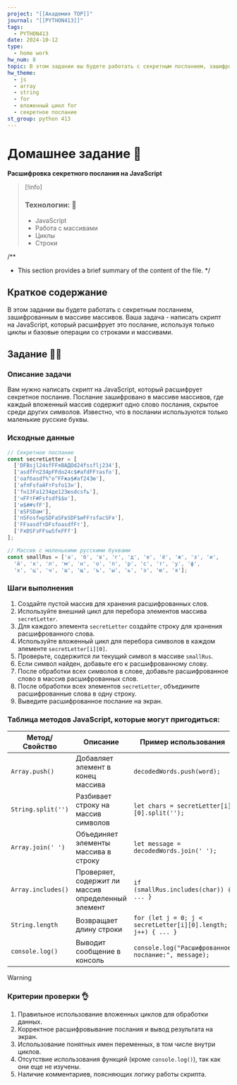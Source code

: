 ```yaml
---
project: "[[Академия TOP]]"
journal: "[[PYTHON413]]"
tags:
  - PYTHON413
date: 2024-10-12
type:
  - home work
hw_num: 8
topic: В этом задании вы будете работать с секретным посланием, зашифрованным в массиве массивов. Ваша задача - написать скрипт на JavaScript, который расшифрует это послание, используя только циклы и базовые операции со строками и массивами.
hw_theme:
  - js
  - array
  - string
  - for
  - вложенный цикл for
  - секретное послание
st_group: python 413
---
```

# Домашнее задание 📃
**Расшифровка секретного послания на JavaScript**

>[!info]
>### Технологии: 🦾
>- JavaScript
>- Работа с массивами
>- Циклы
>- Строки

/**
 * This section provides a brief summary of the content of the file.
 */
## Краткое содержание 
В этом задании вы будете работать с секретным посланием, зашифрованным в массиве массивов. Ваша задача - написать скрипт на JavaScript, который расшифрует это послание, используя только циклы и базовые операции со строками и массивами.

## Задание 👷‍♂️

### Описание задачи

Вам нужно написать скрипт на JavaScript, который расшифрует секретное послание. Послание зашифровано в массиве массивов, где каждый вложенный массив содержит одно слово послания, скрытое среди других символов. Известно, что в послании используются только маленькие русские буквы.

### Исходные данные

```javascript
// Секретное послание
const secretLetter = [
  ['DFВsjl24sfFFяВАДОd24fssflj234'],
  ['asdfFп234рFFdо24с$#afdFFтasfо'],
  ['оafбasdf%^о^FFжа$#af243ю'],
  ['afпFsfайFтFsfо13н'],
  ['fн13Fа1234де123юsdсsfь'],
  ['чFFтF#Fsfsdf$$о'],
  ['и$##sfF'],
  ['вSFSDам'],
  ['пSFоsfнрSDFаSFвSDF$иFFтsfaсSFя'],
  ['FFэasdfтDFsfоasdfFт'],
  ['FяDSFзFFsыSfкFFf']
];

// Массив с маленькими русскими буквами
const smallRus = ['а', 'б', 'в', 'г', 'д', 'е', 'ё', 'ж', 'з', 'и',
  'й', 'к', 'л', 'м', 'н', 'о', 'п', 'р', 'с', 'т', 'у', 'ф',
  'х', 'ц', 'ч', 'ш', 'щ', 'ъ', 'ы', 'ь', 'э', 'ю', 'я'];
```

### Шаги выполнения

1. Создайте пустой массив для хранения расшифрованных слов.
2. Используйте внешний цикл для перебора элементов массива `secretLetter`.
3. Для каждого элемента `secretLetter` создайте строку для хранения расшифрованного слова.
4. Используйте вложенный цикл для перебора символов в каждом элементе `secretLetter[i][0]`.
5. Проверьте, содержится ли текущий символ в массиве `smallRus`.
6. Если символ найден, добавьте его к расшифрованному слову.
7. После обработки всех символов в слове, добавьте расшифрованное слово в массив расшифрованных слов.
8. После обработки всех элементов `secretLetter`, объедините расшифрованные слова в одну строку.
9. Выведите расшифрованное послание на экран.

### Таблица методов JavaScript, которые могут пригодиться:

| Метод/Свойство     | Описание                                           | Пример использования                                          |
| ------------------ | -------------------------------------------------- | ------------------------------------------------------------- |
| `Array.push()`     | Добавляет элемент в конец массива                  | `decodedWords.push(word);`                                    |
| `String.split('')` | Разбивает строку на массив символов                | `let chars = secretLetter[i][0].split('');`                   |
| `Array.join(' ')`  | Объединяет элементы массива в строку               | `let message = decodedWords.join(' ');`                       |
| `Array.includes()` | Проверяет, содержит ли массив определенный элемент | `if (smallRus.includes(char)) { ... }`                        |
| `String.length`    | Возвращает длину строки                            | `for (let j = 0; j < secretLetter[i][0].length; j++) { ... }` |
| `console.log()`    | Выводит сообщение в консоль                        | `console.log("Расшифрованное послание:", message);`           |

>[!warning]
>### Критерии проверки 👌
>1. Правильное использование вложенных циклов для обработки данных.
>2. Корректное расшифровывание послания и вывод результата на экран.
>3. Использование понятных имен переменных, в том числе внутри циклов.
>4. Отсутствие использования функций (кроме `console.log()`), так как они еще не изучены.
>5. Наличие комментариев, поясняющих логику работы скрипта.

